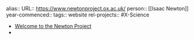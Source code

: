 alias::
URL:: https://www.newtonproject.ox.ac.uk/
person:: [[Isaac Newton]]
year-commenced::
tags:: website
rel-projects:: #X-Science



- [Welcome to the Newton Project](https://www.newtonproject.ox.ac.uk/)
-
